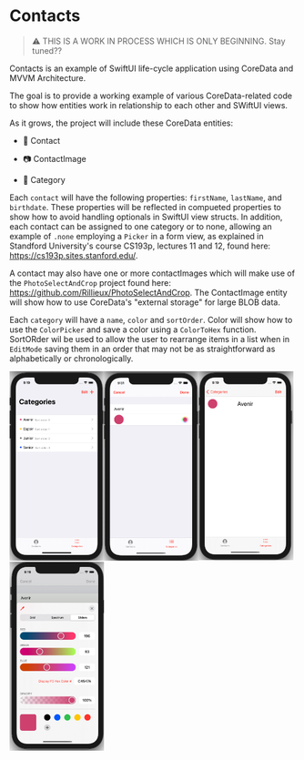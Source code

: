 # Contacts

> :warning: THIS IS A WORK IN PROCESS WHICH IS ONLY BEGINNING. Stay tuned??

Contacts is an example of SwiftUI life-cycle application using CoreData and MVVM Architecture.

The goal is to provide a working example of various CoreData-related code to show how entities work in relationship to each other and SWiftUI views.

As it grows, the project will include these CoreData entities: 

- :bust_in_silhouette: Contact

- :camera: ContactImage

- :scroll: Category

Each `contact` will have the following properties: `firstName`, `lastName`, and `birthdate`. These properties will be reflected in compueted properties to show how to avoid handling optionals in SwiftUI view structs. In addition, each contact can be assigned to one category or to none, allowing an example of `.none` employing a `Picker` in a form view, as explained in Standford University's course CS193p, lectures 11 and 12, found here: https://cs193p.sites.stanford.edu/.

A contact may also have one or more contactImages which will make use of the `PhotoSelectAndCrop` project found here: https://github.com/Rillieux/PhotoSelectAndCrop. The ContactImage entity will show how to use CoreData's "external storage" for large BLOB data. 

Each `category` will have a `name`, `color` and `sortOrder`. Color will show how to use the `ColorPicker` and save a color using a `ColorToHex` function. SortORder wil be used to allow the user to rearrange items in a list when in `EditMode` saving them in an order that may not be as straightforward as alphabetically or chronologically.

<img align="left" src="https://github.com/Rillieux/Contacts/blob/main/screens/categories.png" width="33%">
<img src="https://github.com/Rillieux/Contacts/blob/main/screens/singleCategory.png" width="33%">
<img align="left" src="https://github.com/Rillieux/Contacts/blob/main/screens/editView.png" width="33%">
<img src="https://github.com/Rillieux/Contacts/blob/main/screens/colorPicker.png" width="33%">
